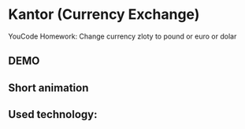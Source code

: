 # Kantor (Currency Exchange)
YouCode Homework: Change currency zloty to pound or euro or dolar

## DEMO

## Short animation

## Used technology:
